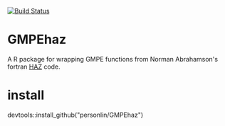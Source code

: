 [![Build Status](https://travis-ci.org/personlin/GMPEhaz.svg?branch=master)](https://travis-ci.org/personlin/GMPEhaz)

# GMPEhaz
A R package for wrapping GMPE functions from Norman Abrahamson's fortran [HAZ](https://github.com/abrahamson/HAZ) code.

# install
devtools::install_github("personlin/GMPEhaz")
